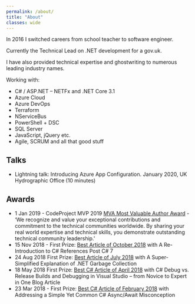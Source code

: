 ```yaml
---
permalink: /about/
title: "About"
classes: wide
---
```


In 2016 I switched careers from school teacher to software engineer.

Currently the Technical Lead on .NET development for a gov.uk.

I have also provided technical expertise and ghostwriting to numerous leading industry names.

Working with:

- C# / ASP.NET – NETFx and .NET Core 3.1
- Azure Cloud
- Azure DevOps
- Terraform
- NServiceBus
- PowerShell + DSC
- SQL Server
- JavaScript, jQuery etc.
- Agile, SCRUM and all that good stuff

## Talks

- Lightning talk: Introducing Azure App Configuration. January 2020, UK Hydrographic Office (10 minutes)

## Awards

- 1 Jan 2019 - CodeProject MVP 2019 [MVA Most Valuable Author Award](https://www.codeproject.com/Competitions/1071/CodeProject-MVP-2019.aspx) - ‘We recognize and value your exceptional contributions and commitment to the technical communities worldwide. By sharing your real world expertise and technical skills, you demonstrate outstanding technical community leadership.'
- 15 Nov 2018 - First Prize: [Best Article of October 2018](https://www.codeproject.com/Competitions/1064/Best-Article-of-October-2018.aspx) with A Re-Introduction to C# References Post C# 7
- 24 Aug 2018 First Prize: [Best Article of July 2018](https://www.codeproject.com/Competitions/1058/Best-Article-of-July-2018.aspx) with A Super-Simplified Explanation of .NET Garbage Collection
- 18 May 2018 First Prize: [Best C# Article of April 2018](https://www.codeproject.com/Competitions/1041/Best-Csharp-Article-of-April-2018.aspx) with C# Debug vs. Release Builds and Debugging in Visual Studio – from Novice to Expert in One Blog Article
- 23 Mar 2018 - First Prize: [Best C# Article of February 2018](https://www.codeproject.com/Competitions/1029/Best-Csharp-Article-of-February-2018.aspx) with Addressing a Simple Yet Common C# Async/Await Misconception
